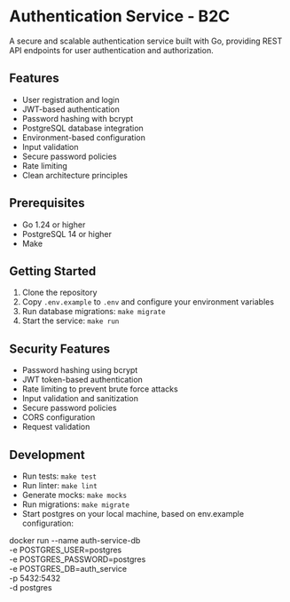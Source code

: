 # Authentication Service - B2C

A secure and scalable authentication service built with Go, providing REST API endpoints for user authentication and authorization.

## Features

- User registration and login
- JWT-based authentication
- Password hashing with bcrypt
- PostgreSQL database integration
- Environment-based configuration
- Input validation
- Secure password policies
- Rate limiting
- Clean architecture principles

## Prerequisites

- Go 1.24 or higher
- PostgreSQL 14 or higher
- Make

## Getting Started

1. Clone the repository
2. Copy `.env.example` to `.env` and configure your environment variables
3. Run database migrations: `make migrate`
4. Start the service: `make run`

## Security Features

- Password hashing using bcrypt
- JWT token-based authentication
- Rate limiting to prevent brute force attacks
- Input validation and sanitization
- Secure password policies
- CORS configuration
- Request validation

## Development

- Run tests: `make test`
- Run linter: `make lint`
- Generate mocks: `make mocks`
- Run migrations: `make migrate`
- Start postgres on your local machine, based on env.example configuration: 

docker run --name auth-service-db \
  -e POSTGRES_USER=postgres \
  -e POSTGRES_PASSWORD=postgres \
  -e POSTGRES_DB=auth_service \
  -p 5432:5432 \
  -d postgres
